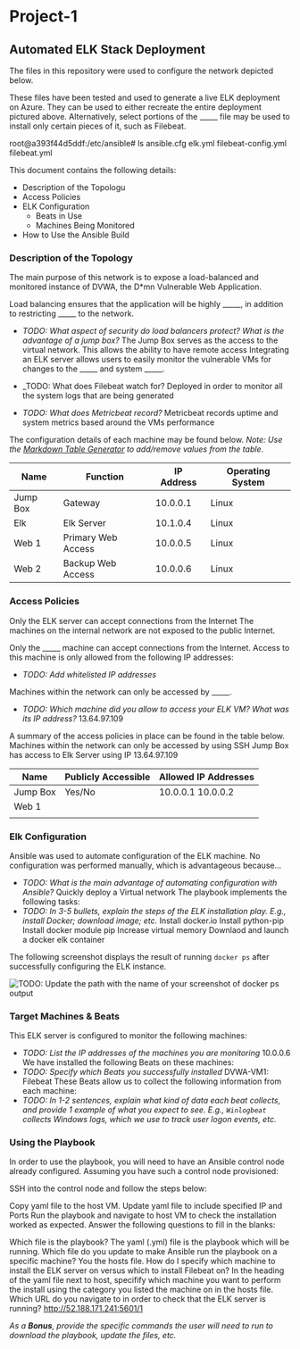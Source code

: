 # Project-1
## Automated ELK Stack Deployment

The files in this repository were used to configure the network depicted below.

These files have been tested and used to generate a live ELK deployment on Azure. They can be used to either recreate the entire deployment pictured above. Alternatively, select portions of the _____ file may be used to install only certain pieces of it, such as Filebeat.

root@a393f44d5ddf:/etc/ansible# ls
ansible.cfg  elk.yml  filebeat-config.yml  filebeat.yml

This document contains the following details:
- Description of the Topologu
- Access Policies
- ELK Configuration
  - Beats in Use
  - Machines Being Monitored
- How to Use the Ansible Build


### Description of the Topology

The main purpose of this network is to expose a load-balanced and monitored instance of DVWA, the D*mn Vulnerable Web Application.

Load balancing ensures that the application will be highly _____, in addition to restricting _____ to the network.
- _TODO: What aspect of security do load balancers protect? What is the advantage of a jump box?_
The Jump Box serves as the access to the virtual network. This allows the ability to have remote access 
Integrating an ELK server allows users to easily monitor the vulnerable VMs for changes to the _____ and system _____.
- _TODO: What does Filebeat watch for?
 Deployed in order to monitor all the system logs that are being generated

- _TODO: What does Metricbeat record?_
Metricbeat records uptime and system metrics based around the VMs performance

The configuration details of each machine may be found below.
_Note: Use the [Markdown Table Generator](http://www.tablesgenerator.com/markdown_tables) to add/remove values from the table_.

| Name     | Function | IP Address | Operating System |
|----------|----------|------------|------------------|
| Jump Box | Gateway  | 10.0.0.1   | Linux            |
| Elk     | Elk Server    |   10.1.0.4    |   Linux      |
| Web 1     | Primary Web Access     | 10.0.0.5         | Linux      |
| Web 2 |Backup Web Access    | 10.0.0.6          | Linux           |

### Access Policies
Only the ELK server can accept connections from the Internet
The machines on the internal network are not exposed to the public Internet. 

Only the _____ machine can accept connections from the Internet. Access to this machine is only allowed from the following IP addresses:
- _TODO: Add whitelisted IP addresses_

Machines within the network can only be accessed by _____.
- _TODO: Which machine did you allow to access your ELK VM? What was its IP address?_ 
13.64.97.109

A summary of the access policies in place can be found in the table below.
Machines within the network can only be accessed by using SSH
Jump Box has access to Elk Server using IP 13.64.97.109

| Name     | Publicly Accessible | Allowed IP Addresses |
|----------|---------------------|----------------------|
| Jump Box | Yes/No              | 10.0.0.1 10.0.0.2    |
|      Web 1    |           |                      |
|          |                     |                      |

### Elk Configuration

Ansible was used to automate configuration of the ELK machine. No configuration was performed manually, which is advantageous because...
- _TODO: What is the main advantage of automating configuration with Ansible?_
Quickly deploy a Virtual network 
The playbook implements the following tasks:
- _TODO: In 3-5 bullets, explain the steps of the ELK installation play. E.g., install Docker; download image; etc._
Install docker.io
Install python-pip
Install docker module pip
Increase virtual memory
Downlaod and launch a docker elk container

The following screenshot displays the result of running `docker ps` after successfully configuring the ELK instance.

![TODO: Update the path with the name of your screenshot of docker ps output](Images/docker_ps_output.png)

### Target Machines & Beats
This ELK server is configured to monitor the following machines:
- _TODO: List the IP addresses of the machines you are monitoring_
10.0.0.6
We have installed the following Beats on these machines:
- _TODO: Specify which Beats you successfully installed_
DVWA-VM1: Filebeat
These Beats allow us to collect the following information from each machine:
- _TODO: In 1-2 sentences, explain what kind of data each beat collects, and provide 1 example of what you expect to see. E.g., `Winlogbeat` collects Windows logs, which we use to track user logon events, etc._

### Using the Playbook
In order to use the playbook, you will need to have an Ansible control node already configured. Assuming you have such a control node provisioned: 

SSH into the control node and follow the steps below:

Copy yaml file to the host VM.
Update yaml file to include specified IP and Ports
Run the playbook and navigate to host VM to check the installation worked as expected.
Answer the following questions to fill in the blanks:

Which file is the playbook? The yaml (.yml) file is the playbook which will be running.
Which file do you update to make Ansible run the playbook on a specific machine? 
You the hosts file.
How do I specify which machine to install the ELK server on versus which to install Filebeat on? In the heading of the yaml file next to host, specifify which machine you want to perform the install using the category you listed the machine on in the hosts file.
Which URL do you navigate to in order to check that the ELK server is running? http://52.188.171.241:5601/1

_As a **Bonus**, provide the specific commands the user will need to run to download the playbook, update the files, etc._
